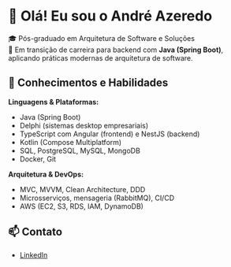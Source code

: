 # 👋 Olá! Eu sou o André Azeredo

🎓 Pós-graduado em Arquitetura de Software e Soluções  
🚀 Em transição de carreira para backend com **Java (Spring Boot)**, aplicando práticas modernas de arquitetura de software.

## 🧠 Conhecimentos e Habilidades

**Linguagens & Plataformas:**

- Java (Spring Boot)
- Delphi (sistemas desktop empresariais)
- TypeScript com Angular (frontend) e NestJS (backend)
- Kotlin (Compose Multiplatform)
- SQL, PostgreSQL, MySQL, MongoDB
- Docker, Git

**Arquitetura & DevOps:**

- MVC, MVVM, Clean Architecture, DDD
- Microsserviços, mensageria (RabbitMQ), CI/CD
- AWS (EC2, S3, RDS, IAM, DynamoDB)

## 📫 Contato

- [LinkedIn](https://www.linkedin.com/in/andreazeredo)
